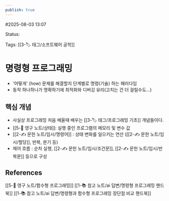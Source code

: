 ```yaml
---
publish: true
---
```

#2025-08-03 13:07

Status: 

Tags: [[3-🏷️ 태그/소프트웨어 공학]]

# 명령형 프로그래밍
- '어떻게' (how) 문제를 해결할지 단계별로 명령(기술) 하는 패러다임
- 동작 하나하나가 명확하기에 최적화와 디버깅 유리(고치는 건 더 걸릴수도...)

## 핵심 개념
- 사실상 프로그래밍 처음 배울때 배우는 [[3-🏷️ 태그/프로그래밍 기초]] 개념들이다.
- [[5-💎 영구 노트/상태]]: 실행 중인 프로그램의 메모리 및 변수 값
- [[2-✍️ 문헌 노트/임시/명령어]] : 상태 변화를 일으키는 연산 ([[2-✍️ 문헌 노트/임시/할당]], 반복, 분기 등)
- 제어 흐름 : 순차 실행, [[2-✍️ 문헌 노트/임시/조건문]], [[2-✍️ 문헌 노트/임시/반복문]] 등으로 구성

## References
 [[5-💎 영구 노트/함수형 프로그래밍]]
 [[1-📚 참고 노트/ai 답변/명령형 프로그래밍 핸드북]]
 [[1-📚 참고 노트/ai 답변/명령형과 함수형 프로그래밍 장단점 비교 핸드북]]